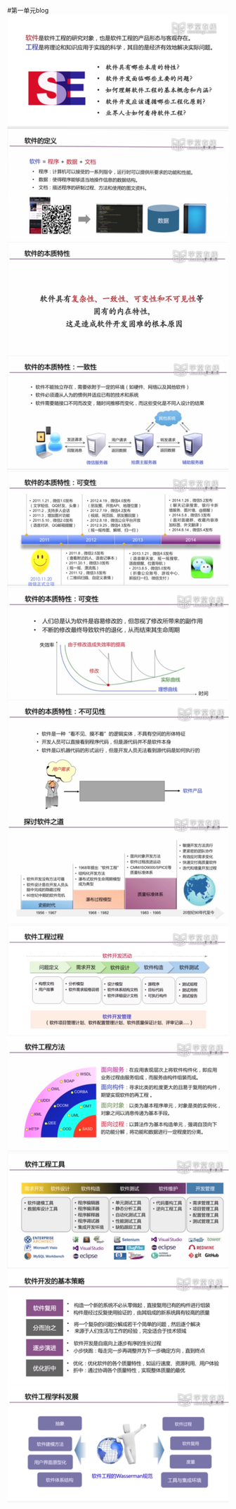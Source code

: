 #第一单元blog
![](SoftWare/MD/Chapter_1/pic/1.png)
![](SoftWare/MD/Chapter_1/pic/2.png)
![](SoftWare/MD/Chapter_1/pic/3.png)
![](SoftWare/MD/Chapter_1/pic/4.png)
![](SoftWare/MD/Chapter_1/pic/5.png)
![](SoftWare/MD/Chapter_1/pic/6.png)
![](SoftWare/MD/Chapter_1/pic/7.png)
![](SoftWare/MD/Chapter_1/pic/8.png)
![](SoftWare/MD/Chapter_1/pic/9.png)
![](SoftWare/MD/Chapter_1/pic/10.png)
![](SoftWare/MD/Chapter_1/pic/11.png)
![](SoftWare/MD/Chapter_1/pic/12.png)
![](SoftWare/MD/Chapter_1/pic/13.png)
